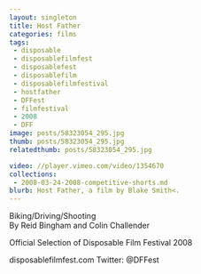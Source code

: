 ```yaml
---
layout: singleton
title: Host Father
categories: films
tags:
 - disposable
 - disposablefilmfest
 - disposablefest
 - disposablefilm
 - disposablefilmfestival
 - hostfather
 - DFFest
 - filmfestival
 - 2008
 - DFF
image: posts/58323054_295.jpg
thumb: posts/58323054_295.jpg
relatedthumb: posts/58323054_295.jpg

video: //player.vimeo.com/video/1354670
collections:
 - 2008-03-24-2008-competitive-shorts.md
blurb: Host Father, a film by Blake Smith<.
---
```


Biking/Driving/Shooting  
By Reid Bingham and Colin Challender

Official Selection of Disposable Film Festival 2008

disposablefilmfest.com
Twitter: @DFFest